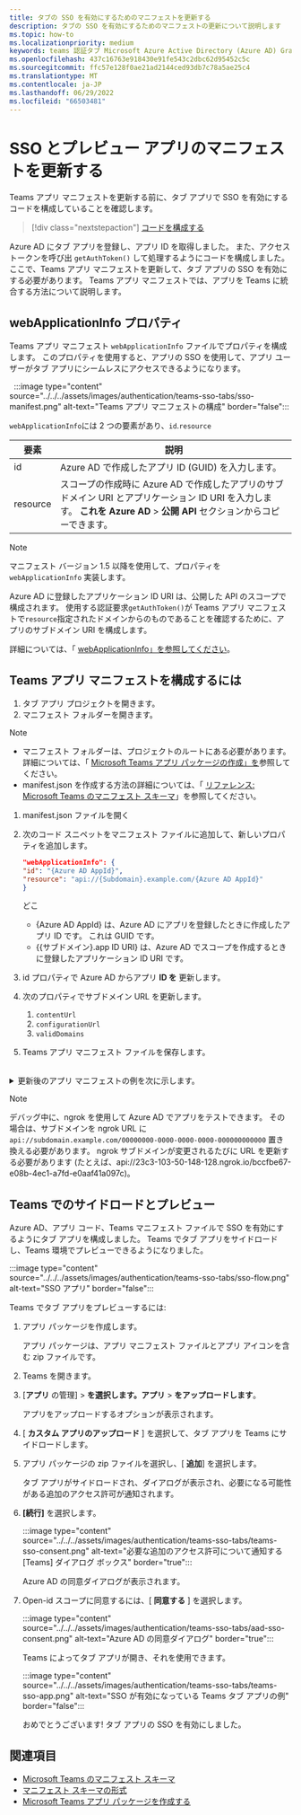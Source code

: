 ```yaml
---
title: タブの SSO を有効にするためのマニフェストを更新する
description: タブの SSO を有効にするためのマニフェストの更新について説明します
ms.topic: how-to
ms.localizationpriority: medium
keywords: teams 認証タブ Microsoft Azure Active Directory (Azure AD) Graph API
ms.openlocfilehash: 437c16763e918430e91fe543c2dbc62d95452c5c
ms.sourcegitcommit: ffc57e128f0ae21ad2144ced93db7c78a5ae25c4
ms.translationtype: MT
ms.contentlocale: ja-JP
ms.lasthandoff: 06/29/2022
ms.locfileid: "66503481"
---
```

# <a name="update-manifest-for-sso-and-preview-app"></a>SSO とプレビュー アプリのマニフェストを更新する

Teams アプリ マニフェストを更新する前に、タブ アプリで SSO を有効にするコードを構成していることを確認します。

> [!div class="nextstepaction"]
> [コードを構成する](tab-sso-code.md)

Azure AD にタブ アプリを登録し、アプリ ID を取得しました。 また、アクセス トークンを呼び出 `getAuthToken()` して処理するようにコードを構成しました。 ここで、Teams アプリ マニフェストを更新して、タブ アプリの SSO を有効にする必要があります。 Teams アプリ マニフェストでは、アプリを Teams に統合する方法について説明します。

## <a name="webapplicationinfo-property"></a>webApplicationInfo プロパティ

Teams アプリ マニフェスト `webApplicationInfo` ファイルでプロパティを構成します。 このプロパティを使用すると、アプリの SSO を使用して、アプリ ユーザーがタブ アプリにシームレスにアクセスできるようになります。

&nbsp;&nbsp;:::image type="content" source="../../../assets/images/authentication/teams-sso-tabs/sso-manifest.png" alt-text="Teams アプリ マニフェストの構成" border="false":::

`webApplicationInfo`には 2 つの要素があり、`id`.`resource`

| 要素 | 説明 |
| --- | --- |
| id | Azure AD で作成したアプリ ID (GUID) を入力します。 |
| resource | スコープの作成時に Azure AD で作成したアプリのサブドメイン URI とアプリケーション ID URI を入力します。 **これを Azure AD** > **公開 API** セクションからコピーできます。 |

> [!NOTE]
> マニフェスト バージョン 1.5 以降を使用して、プロパティを `webApplicationInfo` 実装します。

Azure AD に登録したアプリケーション ID URI は、公開した API のスコープで構成されます。 使用する認証要求`getAuthToken()`が Teams アプリ マニフェストで`resource`指定されたドメインからのものであることを確認するために、アプリのサブドメイン URI を構成します。

詳細については、「 [webApplicationInfo」を参照してください](../../../resources/schema/manifest-schema.md#webapplicationinfo)。

## <a name="to-configure-teams-app-manifest"></a>Teams アプリ マニフェストを構成するには

1. タブ アプリ プロジェクトを開きます。
2. マニフェスト フォルダーを開きます。

  > [!NOTE]
  >
  > - マニフェスト フォルダーは、プロジェクトのルートにある必要があります。 詳細については、「 [Microsoft Teams アプリ パッケージの作成」を](../../../concepts/build-and-test/apps-package.md)参照してください。
  > - manifest.json を作成する方法の詳細については、「 [リファレンス: Microsoft Teams のマニフェスト スキーマ](../../../resources/schema/manifest-schema.md)」を参照してください。

1. manifest.json ファイルを開く
1. 次のコード スニペットをマニフェスト ファイルに追加して、新しいプロパティを追加します。

    ```json
    "webApplicationInfo": {
    "id": "{Azure AD AppId}",
    "resource": "api://{Subdomain}.example.com/{Azure AD AppId}"
    }
    ```

    どこ
    - {Azure AD AppId} は、Azure AD にアプリを登録したときに作成したアプリ ID です。 これは GUID です。
    - {{サブドメイン}.app ID URI} は、Azure AD でスコープを作成するときに登録したアプリケーション ID URI です。

4. id プロパティで Azure AD からアプリ **ID を** 更新します。
5. 次のプロパティでサブドメイン URL を更新します。
   1. `contentUrl`
   2. `configurationUrl`
   3. `validDomains`
6. Teams アプリ マニフェスト ファイルを保存します。

<br>
<details>
<summary>更新後のアプリ マニフェストの例を次に示します。</summary>

```json
{
  "$schema": "https://developer.microsoft.com/json-schemas/teams/v1.11/MicrosoftTeams.schema.json",
  "manifestVersion": "1.11",
  "version": "1.0.0",
  "id": "bccfbe67-e08b-4ec1-a7fd-e0aaf41a097c",
  "packageName": "com.contoso.teamsauthsso",
  "developer": {
    "name": "Microsoft",
    "websiteUrl": "https://www.microsoft.com",
    "privacyUrl": "https://www.microsoft.com/privacy",
    "termsOfUseUrl": "https://www.microsoft.com/termsofuse"
  },
  "name": {
    "short": "Teams Auth SSO",
    "full": "Teams Auth SSO"
  },
  "description": {
    "short": "Teams Auth SSO app",
    "full": "The Teams Auth SSO app"
  },
  "icons": {
    "outline": "outline.png",
    "color": "color.png"
  },
  "accentColor": "#60A18E",
  "staticTabs": [
    {
      "entityId": "auth",
      "name": "Auth",
      "contentUrl": "https://contoso.com/Home/Index",
      "scopes": [ "personal" ]
    }
  ],
  "configurableTabs": [
    {
      "configurationUrl": "https://contoso.com/Home/Configure",
      "canUpdateConfiguration": true,
      "scopes": [
        "team"
      ]
    }
  ],
  "permissions": [ "identity", "messageTeamMembers" ],
  "validDomains": [
    "contoso.com"
  ],
  "webApplicationInfo": {
    "id": "bccfbe67-e08b-4ec1-a7fd-e0aaf41a097c",
    "resource": "api://contoso.com/bccfbe67-e08b-4ec1-a7fd-e0aaf41a097c"
  }
}
```

</details>

> [!NOTE]
> デバッグ中に、ngrok を使用して Azure AD でアプリをテストできます。 その場合は、サブドメインを ngrok URL に `api://subdomain.example.com/00000000-0000-0000-0000-000000000000` 置き換える必要があります。 ngrok サブドメインが変更されるたびに URL を更新する必要があります (たとえば、api://23c3-103-50-148-128.ngrok.io/bccfbe67-e08b-4ec1-a7fd-e0aaf41a097c)。

## <a name="sideload-and-preview-in-teams"></a>Teams でのサイドロードとプレビュー

Azure AD、アプリ コード、Teams マニフェスト ファイルで SSO を有効にするようにタブ アプリを構成しました。 Teams でタブ アプリをサイドロードし、Teams 環境でプレビューできるようになりました。

:::image type="content" source="../../../assets/images/authentication/teams-sso-tabs/sso-flow.png" alt-text="SSO アプリ" border="false":::

Teams でタブ アプリをプレビューするには:

1. アプリ パッケージを作成します。

   アプリ パッケージは、アプリ マニフェスト ファイルとアプリ アイコンを含む zip ファイルです。

1. Teams を開きます。

1. [**アプリ** の管理]  > **を選択します。アプリ** > **をアップロードします**。

    アプリをアップロードするオプションが表示されます。

1. [ **カスタム アプリのアップロード** ] を選択して、タブ アプリを Teams にサイドロードします。

1. アプリ パッケージの zip ファイルを選択し、[ **追加**] を選択します。

    タブ アプリがサイドロードされ、ダイアログが表示され、必要になる可能性がある追加のアクセス許可が通知されます。

1. **[続行]** を選択します。

    :::image type="content" source="../../../assets/images/authentication/teams-sso-tabs/teams-sso-consent.png" alt-text="必要な追加のアクセス許可について通知する [Teams] ダイアログ ボックス" border="true":::

    Azure AD の同意ダイアログが表示されます。

1. Open-id スコープに同意するには、[ **同意する** ] を選択します。

    :::image type="content" source="../../../assets/images/authentication/teams-sso-tabs/aad-sso-consent.png" alt-text="Azure AD の同意ダイアログ" border="true":::

    Teams によってタブ アプリが開き、それを使用できます。

    :::image type="content" source="../../../assets/images/authentication/teams-sso-tabs/teams-sso-app.png" alt-text="SSO が有効になっている Teams タブ アプリの例" border="false":::

    おめでとうございます! タブ アプリの SSO を有効にしました。

## <a name="see-also"></a>関連項目

- [Microsoft Teams のマニフェスト スキーマ](../../../resources/schema/manifest-schema.md)
- [マニフェスト スキーマの形式](https://developer.microsoft.com/json-schemas/teams/v1.12/MicrosoftTeams.schema.json)
- [Microsoft Teams アプリ パッケージを作成する](../../../concepts/build-and-test/apps-package.md)
